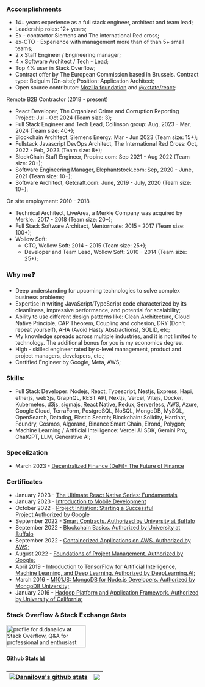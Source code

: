 ### Accomplishments

- 14+ years experience as a full stack engineer, architect and team lead;
- Leadership roles: 12+ years;
- Ex - contractor Siemens and The international Red cross;
- ex-CTO - Experience with management more than of than 5+ small teams;
- 2 x Staff Engineer / Engineering manager;
- 4 x Software Architect / Tech - Lead;
- Top 4% user in Stack Overflow;
- Contract offer by The European Commission based in Brussels. Contract type: Belguim (On-site); Position: Application Architect;
- Open source contributor: [Mozilla foundation](https://github.com/firefox-devtools/debugger/pulls?q=is%3Apr+is%3Aclosed+author%3Adimitardanailov) and [@xstate/react](https://github.com/firefox-devtools/debugger/pulls?q=is%3Apr+is%3Aclosed+author%3Adimitardanailov);

Remote B2B Contractor (2018 - present)
- React Developer, The Organized Crime and Corruption Reporting Project: Jul - Oct 2024 (Team size: 3);
- Full Stack Engineer and Tech Lead, Collinson group: Aug, 2023 - Mar, 2024 (Team size: 40+);
- Blockchain Architect, Siemens Energy: Mar - Jun 2023 (Team size: 15+);
- Fullstack Javascript DevOps Architect, The International Red Cross: Oct, 2022 - Feb, 2023 (Team size: 8+);
- BlockChain Staff Engineer, Propine.com: Sep 2021 - Aug 2022 (Team size: 20+);
- Software Engineering Manager, Elephantstock.com: Sep, 2020 - June, 2021 (Team size: 10+);
- Software Architect, Getcraft.com: June, 2019 - July, 2020 (Team size: 10+);

On site employment: 2010 - 2018
- Technical Architect, LiveArea, a Merkle Company was acquired by Merkle.: 2017 - 2018 (Team size: 20+);
- Full Stack Software Architect, Mentormate: 2015 - 2017 (Team size: 100+);
- Wollow Soft:
  - CTO, Wollow Soft: 2014 - 2015 (Team size: 25+);
  - Developer and Team Lead, Wollow Soft: 2010 - 2014 (Team size: 25+);

### Why me❓

- Deep understanding for upcoming technologies to solve complex business problems;
- Expertise in writing JavaScript/TypeScript code characterized by its cleanliness, impressive performance, and potential for scalability;
- Ability to use different design patterns like: Clean Architecture, Cloud Native Principle, CAP Theorem, Coupling and cohesion, DRY (Don't repeat yourself), AHA (Avoid Hasty Abstractions), SOLID, etc; 
- My knowledge spreads across multiple industries, and it is not limited to technology. The additional bonus for you is my economics degree. 
- High - skilled engineer rated by c-level management, product and project managers, developers, etc.;
- Certified Engineer by Google, Meta, AWS;

### Skills:
- Full Stack Developer: Nodejs, React, Typescript, Nestjs, Express, Hapi, etherjs, web3js, GraphQL, REST API, Nextjs, Vercel, Vitejs, Docker, Kubernetes, d3js, sigmajs, React Native, Redux, Serverless, AWS, Azure, Google Cloud, TerraForm, PostgreSQL, NoSQL, MongoDB, MySQL, OpenSearch, Datadog, Elastic Search;
Blockchain: Solidity, Hardhat, Foundry, Cosmos, Algorand, Binance Smart Chain, Elrond, Polygon;
- Machine Learning / Artificial Intelligence: Vercel AI SDK, Gemini Pro, ChatGPT, LLM, Generative AI;             

### Specelization

- March 2023 - [Decentralized Finance (DeFi)- The Future of Finance](<https://github.com/dimitardanailov/ddanailov/blob/master/certificates/Decentralized%20Finance%20(DeFi)-%20The%20Future%20of%20Finance.pdf>)

### Certificates

- January 2023 - [The Ultimate React Native Series: Fundamentals](https://codewithmosh.com/courses/887220/certificate)
- January 2023 - [Introduction to Mobile Development](https://coursera.org/share/2557b7128d988426768e32870a58a085)
- October 2022 - [Project Initiation: Starting a Successful Project.Authorized by Google](https://coursera.org/share/4bde15f65b72b7ea5624bed1f3ebebd3)
- September 2022 - [Smart Contracts. Authorized by University at Buffalo](https://coursera.org/share/a0776edc92595b61be8f9d49ebe535f0)
- September 2022 - [Blockchain Basics. Authorized by University at Buffalo](https://coursera.org/share/d8f9cf3cdfab46a79590f1c173d8336a)
- September 2022 - [Containerized Applications on AWS. Authorized by AWS;](https://coursera.org/share/fddab19f00937c844b2cdf357102a365)
- August 2022 - [Foundations of Project Management. Authorized by Google;](https://coursera.org/share/523871c5f5c5819beed1a81f64986c6f)
- April 2019 - [Introduction to TensorFlow for Artificial Intelligence, Machine Learning, and Deep Learning. Authorized by DeepLearning.AI;](https://www.coursera.org/account/accomplishments/verify/D4RCDH33T3C3)
- March 2016 - [M101JS: MongoDB for Node.js Developers. Authorized by MongoDB University;](https://university.mongodb.com/course_completion/9ca5d4d6826747d7a7a7875914a1f51e)
- January 2016 - [Hadoop Platform and Application Framework. Authorized by University of California;](https://www.coursera.org/account/accomplishments/verify/LYRPNBF53X55)

### Stack Overflow & Stack Exchange Stats

<a href="https://stackoverflow.com/users/609707/d-danailov"><img src="https://stackoverflow.com/users/flair/609707.png" width="208" height="58" alt="profile for d.danailov at Stack Overflow, Q&amp;A for professional and enthusiast programmers" title="profile for d.danailov at Stack Overflow, Q&amp;A for professional and enthusiast programmers"></a>

#### Github Stats 📊

| [![Danailovs's github stats](https://github-readme-stats.vercel.app/api?username=dimitardanailov)](https://github.com/anuraghazra/github-readme-stats) | <a href="https://github.com/anuraghazra/github-readme-stats"><img align="center" src="https://github-readme-stats.vercel.app/api/top-langs/?username=dimitardanailov&layout=compact&theme=buefy&hide_border=true" /></a> |
| ------------- | ------------- |
